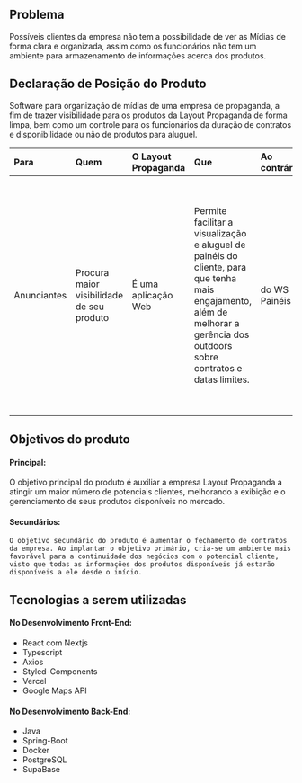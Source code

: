 ## Problema

Possíveis clientes da empresa não tem a possibilidade de ver as Mídias de forma clara e organizada, assim como os funcionários não tem um ambiente para armazenamento de informações acerca dos produtos.

## Declaração de Posição do Produto

Software para organização de mídias de uma empresa de propaganda, a fim de trazer visibilidade para os produtos da Layout Propaganda de forma limpa, bem como um controle para os funcionários da duração de contratos e disponibilidade ou não de produtos para aluguel.

| Para        | Quem                                      | O Layout Propaganda | Que                                                                                                                                                                          | Ao contrário  | Nosso produto                                                                                                                                                                                                                                                  |
| :---------- | :---------------------------------------- | :------------------ | :--------------------------------------------------------------------------------------------------------------------------------------------------------------------------- | :------------ | :------------------------------------------------------------------------------------------------------------------------------------------------------------------------------------------------------------------------------------------------------------- |
| Anunciantes | Procura maior visibilidade de seu produto | É uma aplicação Web | Permite facilitar a visualização e aluguel de painéis do cliente, para que tenha mais engajamento, além de melhorar a gerência dos outdoors sobre contratos e datas limites. | do WS Painéis | Mostrará a disponibilidade de painéis de forma clara e interativa por um mapa, tendo ferramentas como filtros de região, disponibilidade e tipos de mídia. Além de ter um área para gerenciamento interno para controle de fluxo de caixa e possíveis despesas |

## Objetivos do produto

#### Principal:

O objetivo principal do produto é auxiliar a empresa Layout Propaganda a atingir um maior número de potenciais clientes, melhorando a exibição e o gerenciamento de seus produtos disponíveis no mercado.

#### Secundários:

    O objetivo secundário do produto é aumentar o fechamento de contratos da empresa. Ao implantar o objetivo primário, cria-se um ambiente mais favorável para a continuidade dos negócios com o potencial cliente, visto que todas as informações dos produtos disponíveis já estarão disponíveis a ele desde o início.

## Tecnologias a serem utilizadas

#### No Desenvolvimento Front-End:

- React com Nextjs
- Typescript
- Axios
- Styled-Components
- Vercel
- Google Maps API

#### No Desenvolvimento Back-End:

- Java
- Spring-Boot
- Docker
- PostgreSQL
- SupaBase
